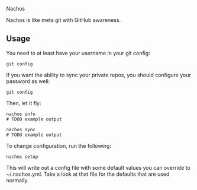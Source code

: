 Nachos

Nachos is like meta git with GitHub awareness.

## Usage

You need to at least have your username in your git config:

    git config 

If you want the ability to sync your private repos, you should configure
your password as well:

    git config

Then, let it fly:

    nachos info
    # TDOO example output

    nachos sync
    # TODO example output

To change configuration, run the following:

    nachos setup 

This will write out a config file with some default values you can
override to ~/.nachos.yml.  Take a look at that file for the defaults
that are used normally.

